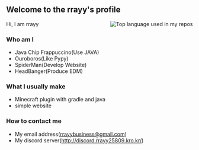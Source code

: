 ## Welcome to the rrayy's profile
<img align="right" src="https://github-readme-stats.vercel.app/api/top-langs/?username=rrayy-25809&layout=compact&hide_title=1&card_width=300" alt="Top language used in my repos"/>
Hi, I am rrayy

### Who am I
- Java Chip Frappuccino(Use JAVA)
- Ouroboros(Like Pypy)
- SpiderMan(Develop Website)
- HeadBanger(Produce EDM)

### What I usually make
- Minecraft plugin with gradle and java
- simple website 

### How to contact me
- My email address(rrayybusiness@gmail.com)
- My discord server(http://discord.rrayy25809.kro.kr/)
